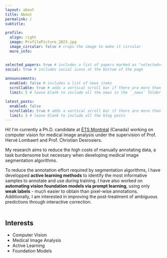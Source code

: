 ```yaml
---
layout: about
title: About
permalink: /
subtitle: 

profile:
  align: right
  image: ProfilePicture_2023.jpg
  image_circular: false # crops the image to make it circular
  more_info: 


selected_papers: true # includes a list of papers marked as "selected={true}"
social: true # includes social icons at the bottom of the page
  
announcements:
  enabled: false # includes a list of news items
  scrollable: true # adds a vertical scroll bar if there are more than 3 news items
  limit: 5 # leave blank to include all the news in the `_news` folder

latest_posts:
  enabled: false
  scrollable: true # adds a vertical scroll bar if there are more than 3 new posts items
  limit: 3 # leave blank to include all the blog posts
---
```


Hi! I'm currently a Ph.D. candidate at [ÉTS Montréal](https://www.etsmtl.ca/) (Canada) working on computer vision for medical image analysis under the supervision of Prof. Hervé Lombaert and Prof. Christian Desrosiers. 

My research aims to reduce the high costs of manually annotating data, a task burdensome but necessary when developing medical image segmentation algorithms.

To reduce the annotation effort required by segmentation algorithms, I have developped **active learning methods** to identify the most informative samples to annotate and use during training. I have also worked on **automating vision foundation models via prompt learning**, using only **weak labels** - much easier to obtain than pixel-wise annotations. Additionally, I am interested in improving the post-treatment of ambiguous predictions through interactive correction.
<br/><br/>

## Interests
  - Computer Vision
  - Medical Image Analysis
  - Active Learning
  - Foundation Models
  <br/>
  <br/>